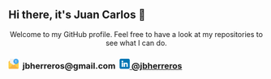 ## Hi there, it's Juan Carlos 👋
<p align="center">
Welcome to my GitHub profile. Feel free to have a look at my repositories to see what I can do. 


<h3><img src="email.png" width="20" height="20"> &nbsp;jbherreros@gmail.com&nbsp;
<img src="linkedin.png" width="20" height="20"><a href="https://www.linkedin.com/in/jbherreros/"> @jbherreros</a></h3>
</p>
